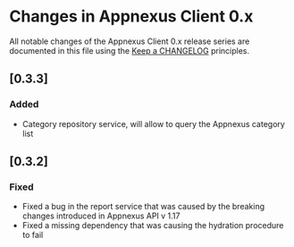 # Changes in Appnexus Client 0.x

All notable changes of the Appnexus Client 0.x release series are documented in this file using the [Keep a CHANGELOG](http://keepachangelog.com/) principles.

## [0.3.3]
### Added
- Category repository service, will allow to query the Appnexus category list

## [0.3.2]
### Fixed
- Fixed a bug in the report service that was caused by the breaking changes introduced in Appnexus API v 1.17
- Fixed a missing dependency that was causing the hydration procedure to fail
